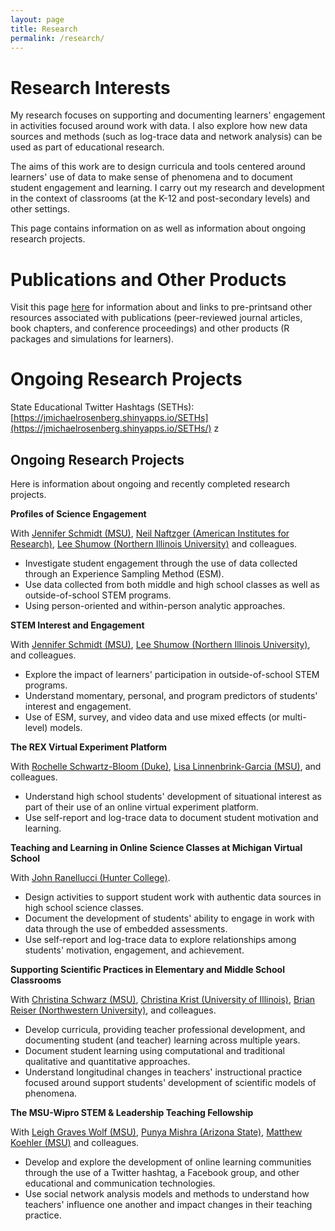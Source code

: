```yaml
---
layout: page
title: Research
permalink: /research/
---
```


# Research Interests

My research focuses on supporting and documenting learners' engagement in activities focused around work with data. I also explore how new data sources and methods (such as log-trace data and network analysis) can be used as part of educational research.

The aims of this work are to design curricula and tools centered around learners' use of data to make sense of phenomena and to document student engagement and learning. I carry out my research and development in the context of classrooms (at the K-12 and post-secondary levels) and other settings.

This page contains information on  as well as information about ongoing research projects. 

# Publications and Other Products

Visit this page [here](https://www.joshuamrosenberg.com/about/) for information about and links to pre-printsand other resources associated with publications (peer-reviewed journal articles, book chapters, and conference proceedings) and other products (R packages and simulations for learners).

# Ongoing Research Projects

State Educational Twitter Hashtags (SETHs): [https://jmichaelrosenberg.shinyapps.io/SETHs](https://jmichaelrosenberg.shinyapps.io/SETHs/)
z
## Ongoing Research Projects

Here is information about ongoing and recently completed research projects.

**Profiles of Science Engagement**

With [Jennifer Schmidt (MSU)](http://education.msu.edu/search/FormView.aspx?email=jaschmid%40msu.edu), [Neil Naftzger (American Institutes for Research)](http://www.air.org/person/neil-naftzger), [Lee Shumow (Northern Illinois University)](http://education.msu.edu/search/FormView.aspx?email=jaschmid%40msu.edu) and colleagues.

* Investigate student engagement through the use of data collected through an Experience Sampling Method (ESM).
* Use data collected from both middle and high school classes as well as outside-of-school STEM programs.
* Using person-oriented and within-person analytic approaches.

**STEM Interest and Engagement**

With [Jennifer Schmidt (MSU)](http://education.msu.edu/search/FormView.aspx?email=jaschmid%40msu.edu), [Lee Shumow (Northern Illinois University)](http://education.msu.edu/search/FormView.aspx?email=jaschmid%40msu.edu), and colleagues.

* Explore the impact of learners' participation in outside-of-school STEM programs.
* Understand momentary, personal, and program predictors of students' interest and engagement.
* Use of ESM, survey, and video data and use mixed effects (or multi-level) models.

**The REX Virtual Experiment Platform**

With [Rochelle Schwartz-Bloom (Duke)](https://dibs.duke.edu/scholars/rochelle-schwartz-bloom), [Lisa Linnenbrink-Garcia (MSU)](http://llgarcia.educ.msu.edu/), and colleagues.

* Understand high school students' development of situational interest as part of their use of an online virtual experiment platform. 
* Use self-report and log-trace data to document student motivation and learning.

**Teaching and Learning in Online Science Classes at Michigan Virtual School**

With [John Ranellucci (Hunter College)](http://www.hunter.cuny.edu/school-of-education/departments/education-foundations/faculty/john-ranellucci).

* Design activities to support student work with authentic data sources in high school science classes.
* Document the development of students' ability to engage in work with data through the use of embedded assessments.
* Use self-report and log-trace data to explore relationships among students' motivation, engagement, and achievement.

**Supporting Scientific Practices in Elementary and Middle School Classrooms**

With [Christina Schwarz (MSU)](http://education.msu.edu/search/formview.aspx?email=cschwarz%40msu.edu), [Christina Krist (University of Illinois)](http://www.christinakrist.org/), [Brian Reiser (Northwestern University)](http://www.sesp.northwestern.edu/profile/?p=80), and colleagues.

* Develop curricula, providing teacher professional development, and documenting student (and teacher) learning across multiple years.
* Document student learning using computational and traditional qualitative and quantitative approaches.
* Understand longitudinal changes in teachers' instructional practice focused around support students' development of scientific models of phenomena.

**The MSU-Wipro STEM & Leadership Teaching Fellowship**

With [Leigh Graves Wolf (MSU)](https://www.leighgraveswolf.com/), [Punya Mishra (Arizona State)](http://www.punyamishra.com/), [Matthew Koehler (MSU)](http://www.matt-koehler.com/) and colleagues.

* Develop and explore the development of online learning communities through the use of a Twitter hashtag, a Facebook group, and other educational and communication technologies.
* Use social network analysis models and methods to understand how teachers' influence one another and impact changes in their teaching practice. 
